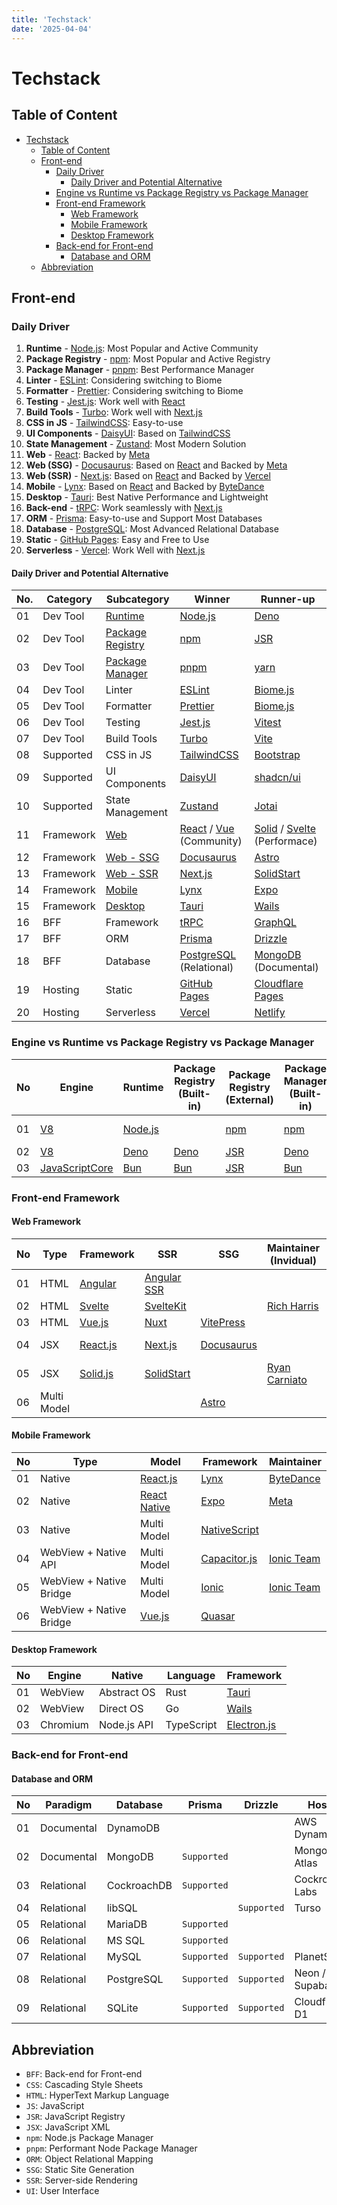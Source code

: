 ```yaml
---
title: 'Techstack'
date: '2025-04-04'
---
```


# Techstack

## Table of Content

- [Techstack](#techstack)
  - [Table of Content](#table-of-content)
  - [Front-end](#front-end)
    - [Daily Driver](#daily-driver)
      - [Daily Driver and Potential Alternative](#daily-driver-and-potential-alternative)
    - [Engine vs Runtime vs Package Registry vs Package Manager](#engine-vs-runtime-vs-package-registry-vs-package-manager)
    - [Front-end Framework](#front-end-framework)
      - [Web Framework](#web-framework)
      - [Mobile Framework](#mobile-framework)
      - [Desktop Framework](#desktop-framework)
    - [Back-end for Front-end](#back-end-for-front-end)
      - [Database and ORM](#database-and-orm)
  - [Abbreviation](#abbreviation)

## Front-end

### Daily Driver

1. **Runtime** - [Node.js][node.js]: Most Popular and Active Community
2. **Package Registry** - [npm][npm]: Most Popular and Active Registry
3. **Package Manager** - [pnpm][pnpm]: Best Performance Manager
4. **Linter** - [ESLint][eslint]: Considering switching to Biome
5. **Formatter** - [Prettier][prettier]: Considering switching to Biome
6. **Testing** - [Jest.js][jest.js]: Work well with [React][react]
7. **Build Tools** - [Turbo][turbo]: Work well with [Next.js][next.js]
8. **CSS in JS** - [TailwindCSS][tailwindcss]: Easy-to-use
9. **UI Components** - [DaisyUI][daisyui]: Based on [TailwindCSS][tailwindcss]
10. **State Management** - [Zustand][zustand]: Most Modern Solution
11. **Web** - [React][react]: Backed by [Meta][meta]
12. **Web (SSG)** - [Docusaurus][docusaurus]: Based on [React][react] and Backed by [Meta][meta]
13. **Web (SSR)** - [Next.js][next.js]: Based on [React][react] and Backed by [Vercel][vercel]
14. **Mobile** - [Lynx][lynx]: Based on [React][react] and Backed by [ByteDance][bytedance]
15. **Desktop** - [Tauri][tauri]: Best Native Performance and Lightweight
16. **Back-end** - [tRPC][trpc]: Work seamlessly with [Next.js][next.js]
17. **ORM** - [Prisma][prisma]: Easy-to-use and Support Most Databases
18. **Database** - [PostgreSQL][postgresql]: Most Advanced Relational Database
19. **Static** - [GitHub Pages][gh-pages]: Easy and Free to Use
20. **Serverless** - [Vercel][vercel]: Work Well with [Next.js][next.js]

#### Daily Driver and Potential Alternative

| No. | Category  | Subcategory                                                                   | Winner                                  | Runner-up                                      |
| --- | --------- | ----------------------------------------------------------------------------- | --------------------------------------- | ---------------------------------------------- |
| 01  | Dev Tool  | [Runtime](#engine-vs-runtime-vs-package-registry-vs-package-manager)          | [Node.js][node.js]                      | [Deno][deno]                                   |
| 02  | Dev Tool  | [Package Registry](#engine-vs-runtime-vs-package-registry-vs-package-manager) | [npm][npm]                              | [JSR][jsr]                                     |
| 03  | Dev Tool  | [Package Manager](#engine-vs-runtime-vs-package-registry-vs-package-manager)  | [pnpm][pnpm]                            | [yarn][yarn]                                   |
| 04  | Dev Tool  | Linter                                                                        | [ESLint][eslint]                        | [Biome.js][biome.js]                           |
| 05  | Dev Tool  | Formatter                                                                     | [Prettier][prettier]                    | [Biome.js][biome.js]                           |
| 06  | Dev Tool  | Testing                                                                       | [Jest.js][jest.js]                      | [Vitest][vitest]                               |
| 07  | Dev Tool  | Build Tools                                                                   | [Turbo][turbo]                          | [Vite][vite]                                   |
| 08  | Supported | CSS in JS                                                                     | [TailwindCSS][tailwindcss]              | [Bootstrap][bootstrap]                         |
| 09  | Supported | UI Components                                                                 | [DaisyUI][daisyui]                      | [shadcn/ui][shadcn]                            |
| 10  | Supported | State Management                                                              | [Zustand][zustand]                      | [Jotai][jotai]                                 |
| 11  | Framework | [Web](#web-framework)                                                         | [React][react] / [Vue][vue] (Community) | [Solid][solid] / [Svelte][svelte] (Performace) |
| 12  | Framework | [Web - SSG](#web-framework)                                                   | [Docusaurus][docusaurus]                | [Astro][astro]                                 |
| 13  | Framework | [Web - SSR](#web-framework)                                                   | [Next.js][next.js]                      | [SolidStart][solid-start]                      |
| 14  | Framework | [Mobile](#mobile-framework)                                                   | [Lynx][lynx]                            | [Expo][expo]                                   |
| 15  | Framework | [Desktop](#desktop-framework)                                                 | [Tauri][tauri]                          | [Wails][wails]                                 |
| 16  | BFF       | Framework                                                                     | [tRPC][trpc]                            | [GraphQL][graphql]                             |
| 17  | BFF       | ORM                                                                           | [Prisma][prisma]                        | [Drizzle][drizzle]                             |
| 18  | BFF       | Database                                                                      | [PostgreSQL][postgresql] (Relational)   | [MongoDB][mongodb] (Documental)                |
| 19  | Hosting   | Static                                                                        | [GitHub Pages][gh-pages]                | [Cloudflare Pages][cloudflare-pages]           |
| 20  | Hosting   | Serverless                                                                    | [Vercel][vercel]                        | [Netlify][netlify]                             |

### Engine vs Runtime vs Package Registry vs Package Manager

| No  | Engine                           | Runtime            | Package Registry (Built-in) | Package Registry (External) | Package Manager (Built-in) | Package Manager (External)  |
| --- | -------------------------------- | ------------------ | --------------------------- | --------------------------- | -------------------------- | --------------------------- |
| 01  | [V8][v8]                         | [Node.js][node.js] |                             | [npm][npm]                  | [npm][npm]                 | [pnpm][pnpm] / [yarn][yarn] |
| 02  | [V8][v8]                         | [Deno][deno]       | [Deno][deno]                | [JSR][jsr]                  | [Deno][deno]               |                             |
| 03  | [JavaScriptCore][javascriptcore] | [Bun][bun]         | [Bun][bun]                  | [JSR][jsr]                  | [Bun][bun]                 |                             |

### Front-end Framework

#### Web Framework

| No  | Type        | Framework          | SSR                        | SSG                      | Maintainer (Invidual)          | Maintainer (Company)            |
| --- | ----------- | ------------------ | -------------------------- | ------------------------ | ------------------------------ | ------------------------------- |
| 01  | HTML        | [Angular][angular] | [Angular SSR][angular-ssr] |                          |                                | [Google][google]                |
| 02  | HTML        | [Svelte][svelte]   | [SvelteKit][svelte-kit]    |                          | [Rich Harris][rich-harris]     | [Vercel][vercel]                |
| 03  | HTML        | [Vue.js][vue]      | [Nuxt][nuxt]               | [VitePress][vite-press]  |                                |                                 |
| 04  | JSX         | [React.js][react]  | [Next.js][next.js]         | [Docusaurus][docusaurus] |                                | [Meta][meta] & [Vercel][vercel] |
| 05  | JSX         | [Solid.js][solid]  | [SolidStart][solid-start]  |                          | [Ryan Carniato][ryan-carniato] | [Netlify][netlify]              |
| 06  | Multi Model |                    |                            | [Astro][astro]           |                                |                                 |

#### Mobile Framework

| No  | Type                    | Model                        | Framework                     | Maintainer               |
| --- | ----------------------- | ---------------------------- | ----------------------------- | ------------------------ |
| 01  | Native                  | [React.js][react]            | [Lynx][lynx]                  | [ByteDance][bytedance]   |
| 02  | Native                  | [React Native][react-native] | [Expo][expo]                  | [Meta][meta]             |
| 03  | Native                  | Multi Model                  | [NativeScript][native-script] |                          |
| 04  | WebView + Native API    | Multi Model                  | [Capacitor.js][capacitor.js]  | [Ionic Team][ionic-team] |
| 05  | WebView + Native Bridge | Multi Model                  | [Ionic][ionic]                | [Ionic Team][ionic-team] |
| 06  | WebView + Native Bridge | [Vue.js][vue]                | [Quasar][quasar]              |                          |

#### Desktop Framework

| No  | Engine   | Native      | Language   | Framework                  |
| --- | -------- | ----------- | ---------- | -------------------------- |
| 01  | WebView  | Abstract OS | Rust       | [Tauri][tauri]             |
| 02  | WebView  | Direct OS   | Go         | [Wails][wails]             |
| 03  | Chromium | Node.js API | TypeScript | [Electron.js][electron.js] |

### Back-end for Front-end

#### Database and ORM

| No  | Paradigm   | Database    | Prisma      | Drizzle     | Hosting          |
| --- | ---------- | ----------- | ----------- | ----------- | ---------------- |
| 01  | Documental | DynamoDB    |             |             | AWS DynamoDB     |
| 02  | Documental | MongoDB     | `Supported` |             | MongoDB Atlas    |
| 03  | Relational | CockroachDB | `Supported` |             | CockroachDB Labs |
| 04  | Relational | libSQL      |             | `Supported` | Turso            |
| 05  | Relational | MariaDB     | `Supported` |             |                  |
| 06  | Relational | MS SQL      | `Supported` |             |                  |
| 07  | Relational | MySQL       | `Supported` | `Supported` | PlanetScale      |
| 08  | Relational | PostgreSQL  | `Supported` | `Supported` | Neon / Supabase  |
| 09  | Relational | SQLite      | `Supported` | `Supported` | Cloudflare D1    |

## Abbreviation

- `BFF`: Back-end for Front-end
- `CSS`: Cascading Style Sheets
- `HTML`: HyperText Markup Language
- `JS`: JavaScript
- `JSR`: JavaScript Registry
- `JSX`: JavaScript XML
- `npm`: Node.js Package Manager
- `pnpm`: Performant Node Package Manager
- `ORM`: Object Relational Mapping
- `SSG`: Static Site Generation
- `SSR`: Server-side Rendering
- `UI`: User Interface

[angular]: https://angular.dev/
[angular-ssr]: https://angular.dev/guide/ssr
[astro]: https://astro.build/
[biome.js]: https://biomejs.dev/
[bootstrap]: https://getbootstrap.com/
[bun]: https://bun.sh/
[bytedance]: https://www.bytedance.com/
[capacitor.js]: https://capacitorjs.com/
[cloudflare-pages]: https://pages.cloudflare.com/
[daisyui]: https://daisyui.com/
[deno]: https://deno.com/
[docusaurus]: https://docusaurus.io/
[drizzle]: https://orm.drizzle.team/
[electron.js]: https://www.electronjs.org/
[eslint]: https://eslint.org/
[expo]: https://expo.dev/
[gh-pages]: https://pages.github.com/
[google]: https://developers.google.com/
[graphql]: https://graphql.org/
[ionic]: https://ionicframework.com/
[ionic-team]: https://github.com/ionic-team
[javascriptcore]: https://developer.apple.com/documentation/javascriptcore
[jest.js]: https://jestjs.io/
[jotai]: https://jotai.org/
[jsr]: https://jsr.io/
[lynx]: https://lynxjs.org/
[meta]: https://developers.facebook.com/
[mongodb]: https://www.mongodb.com/
[native-script]: https://nativescript.org/
[netlify]: https://www.netlify.com/
[next.js]: https://nextjs.org/
[node.js]: https://nodejs.org/
[npm]: https://www.npmjs.com/
[nuxt]: https://nuxt.com/
[pnpm]: https://pnpm.io/
[postgresql]: https://www.postgresql.org/
[prettier]: https://prettier.io/
[prisma]: https://www.prisma.io/
[quasar]: https://quasar.dev/
[react]: https://react.dev/
[react-native]: https://reactnative.dev/
[rich-harris]: https://github.com/Rich-Harris
[ryan-carniato]: https://github.com/ryansolid
[shadcn]: https://ui.shadcn.com/
[solid]: https://www.solidjs.com/
[solid-start]: https://start.solidjs.com/
[svelte]: https://svelte.dev/
[svelte-kit]: https://svelte.dev/docs/kit/introduction
[tailwindcss]: https://tailwindcss.com/
[tauri]: https://v2.tauri.app/
[trpc]: https://trpc.io/
[turbo]: https://turbo.build
[v8]: https://v8.dev/
[vercel]: https://vercel.com
[vite]: https://vite.dev/
[vitest]: https://vitest.dev/
[vite-press]: https://vitepress.dev/
[vue]: https://vuejs.org/
[wails]: https://wails.io/
[yarn]: https://yarnpkg.com/
[zustand]: https://zustand-demo.pmnd.rs/
